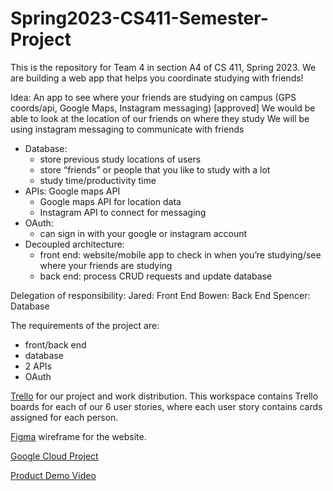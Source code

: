 # Spring2023-CS411-Semester-Project

This is the repository for Team 4 in section A4 of CS 411, Spring 2023. We are building a web app that helps you coordinate studying with friends!

Idea: An app to see where your friends are studying on campus (GPS coords/api, Google Maps, Instagram messaging) \[approved\]
We would be able to look at the location of our friends on where they study
We will be using instagram messaging to communicate with friends
- Database: 
    - store previous study locations of users
    - store “friends” or people that you like to study with a lot
    - study time/productivity time
- APIs: Google maps API 
    - Google maps API for location data
    - Instagram API to connect for messaging
- OAuth:
    - can sign in with your google or instagram account
- Decoupled architecture: 
    - front end: website/mobile app to check in when you’re studying/see where your friends are studying
    - back end: process CRUD requests and update database

Delegation of responsibility:
    Jared: Front End
    Bowen: Back End
    Spencer: Database

The requirements of the project are: 
- front/back end
- database
- 2 APIs
- OAuth

[Trello](https://trello.com/invite/cs411team4/ATTIf04674ff02b32390ffb697029b0a07194BBAFE89) for our project and work distribution. This workspace contains Trello boards for each of our 6 user stories, where each user story contains cards assigned for each person. 

[Figma](https://www.figma.com/file/zZclW4Irn6mDRPRcaqs1BH/Untitled?node-id=0%3A1&t=0pTKcc6fYUa83ELy-1) wireframe for the website.


[Google Cloud Project](https://console.cloud.google.com/home/dashboard?project=study-with-friends-383014&supportedpurview=project)

[Product Demo Video](https://www.loom.com/share/52a34f1443a34988905fe8a01ddf7e93)